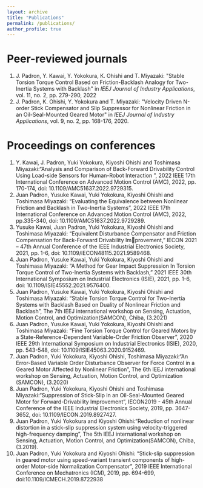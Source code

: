 ```yaml
---
layout: archive
title: "Publications"
permalink: /publications/
author_profile: true
---
```


Peer-reviewed journals 
======
1. J. Padron, Y. Kawai, Y. Yokokura, K. Ohishi and T. Miyazaki: "Stable Torsion Torque Control Based on Friction-Backlash Analogy for Two-Inertia Systems with Backlash" in _IEEJ Journal of Industry Applications_, vol. 11, no. 2, pp. 279-290, 2022
1. J. Padron, K. Ohishi, Y. Yokokura and T. Miyazaki: "Velocity Driven N-order Stick Compensator and Slip Suppressor for Nonlinear Friction in an Oil-Seal-Mounted Geared Motor" in _IEEJ Journal of Industry Applications_, vol. 9, no. 2, pp. 168-176, 2020. 

Proceedings on conferences 
======
1. Y. Kawai, J. Padron, Yuki Yokokura, Kiyoshi Ohishi and Toshimasa Miyazaki:“Analysis and Comparison of Back-Forward Drivability Control Using Load-side Sensors for Human-Robot Interaction ”, 2022 IEEE 17th International Conference on Advanced Motion Control (AMC), 2022, pp. 170-174, doi: 10.1109/AMC51637.2022.9729315.
1. Juan Padron, Yusuke Kawai, Yuki Yokokura, Kiyoshi Ohishi and Toshimasa Miyazaki: “Evaluating the Equivalence between Nonlinear Friction and Backlash in Two-Inertia Systems”,
2022 IEEE 17th International Conference on Advanced Motion Control (AMC), 2022, pp.335-340, doi: 10.1109/AMC51637.2022.9729289.
1. Yusuke Kawai, Juan Padron, Yuki Yokokura, Kiyoshi Ohishi and Toshimasa Miyazaki: “Equivalent Disturbance Compensator and Friction Compensation for Back-Forward Drivability Improvement,” IECON 2021 – 47th Annual Conference of the IEEE Industrial Electronics Society, 2021, pp. 1-6, doi: 10.1109/IECON48115.2021.9589468.
1. Juan Padron, Yusuke Kawai, Yuki Yokokura, Kiyoshi Ohishi and Toshimasa Miyazaki: “A Method for Gear Impact Suppression In Torsion Torque Control of Two-Inertia Systems with Backlash,” 2021 IEEE 30th International Symposium on Industrial Electronics (ISIE), 2021, pp. 1-6, doi: 10.1109/ISIE45552.2021.9576400.
1. Juan Padron, Yusuke Kawai, Yuki Yokokura, Kiyoshi Ohishi and Toshimasa Miyazaki: “Stable Torsion Torque Control for Two-Inertia Systems with Backlash Based on Duality of Nonlinear Friction and Backlash”, The 7th IEEJ international workshop on Sensing, Actuation, Motion Control, and Optimization(SAMCON), Chiba, (3.2021)
1. Juan Padron, Yusuke Kawai, Yuki Yokokura, Kiyoshi Ohishi and Toshimasa Miyazaki: “Fine Torsion Torque Control for Geared Motors by a State-Reference-Dependent Variable-Order Friction Observer”, 2020 IEEE 29th International Symposium on Industrial Electronics (ISIE), 2020, pp. 543-548, doi: 10.1109/ISIE45063.2020.9152469.
1. Juan Padron, Yuki Yokokura, Kiyoshi Ohishi, Toshimasa Miyazaki:“An Error-Based Variable Order Disturbance Observer for Force Control in a Geared Motor Affected by Nonlinear Friction”, The 6th IEEJ international workshop on Sensing, Actuation, Motion Control, and Optimization (SAMCON), (3.2020)
1. Juan Padron, Yuki Yokokura, Kiyoshi Ohishi and Toshimasa Miyazaki:“Suppression of Stick-Slip in an Oil-Seal-Mounted Geared Motor for Forward-Drivability Improvement”, IECON2019 - 45th Annual Conference of the IEEE Industrial Electronics Society, 2019, pp. 3647-3652, doi: 10.1109/IECON.2019.8927427.
1. Juan Padron, Yuki Yokokura and Kiyoshi Ohishi:“Reduction of nonlinear distortion in a stick-slip suppression system using velocity-triggered high-frequency damping”, The 5th IEEJ international workshop on Sensing, Actuation, Motion Control, and Optimization(SAMCON), Chiba, (3.2019).
1. Juan Padron, Yuki Yokokura and Kiyoshi Ohishi: “Stick-slip suppression in geared motor using speed-variant transient components of high-order Motor-side Normalization Compensator”, 2019 IEEE International Conference on Mechatronics (ICM), 2019, pp. 694-699, doi:10.1109/ICMECH.2019.8722938

